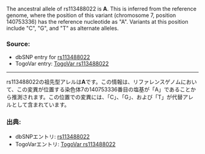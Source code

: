 The ancestral allele of rs113488022 is **A**. This is inferred from the reference genome, where the position of this variant (chromosome 7, position 140753336) has the reference nucleotide as "A". Variants at this position include "C", "G", and "T" as alternate alleles.

### Source:
- dbSNP entry for [rs113488022](https://identifiers.org/dbsnp/rs113488022)
- TogoVar entry: [TogoVar rs113488022](https://togovar.org)

---

rs113488022の祖先型アレルは**A**です。この情報は、リファレンスゲノムにおいて、この変異が位置する染色体7の140753336番目の塩基が「A」であることから推測されます。この位置での変異には、「C」、「G」、および「T」が代替アレルとして含まれています。

### 出典:
- dbSNPエントリ: [rs113488022](https://identifiers.org/dbsnp/rs113488022)
- TogoVarエントリ: [TogoVar rs113488022](https://togovar.org)